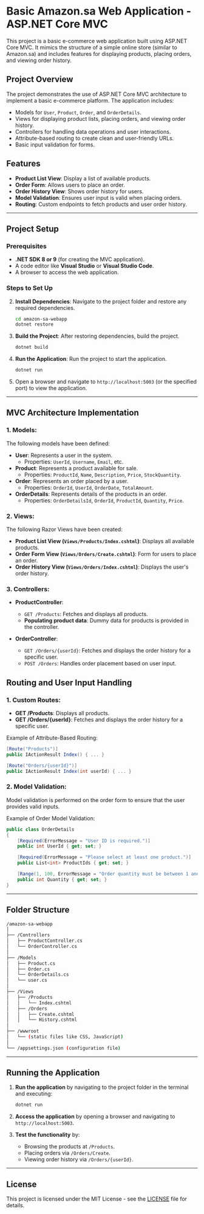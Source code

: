 # Basic Amazon.sa Web Application - ASP.NET Core MVC

This project is a basic e-commerce web application built using ASP.NET Core MVC. It mimics the structure of a simple online store (similar to Amazon.sa) and includes features for displaying products, placing orders, and viewing order history.

## Project Overview

The project demonstrates the use of ASP.NET Core MVC architecture to implement a basic e-commerce platform. The application includes:
- Models for `User`, `Product`, `Order`, and `OrderDetails`.
- Views for displaying product lists, placing orders, and viewing order history.
- Controllers for handling data operations and user interactions.
- Attribute-based routing to create clean and user-friendly URLs.
- Basic input validation for forms.

## Features
- **Product List View**: Display a list of available products.
- **Order Form**: Allows users to place an order.
- **Order History View**: Shows order history for users.
- **Model Validation**: Ensures user input is valid when placing orders.
- **Routing**: Custom endpoints to fetch products and user order history.

---

## Project Setup

### Prerequisites

- **.NET SDK 8 or 9** (for creating the MVC application).
- A code editor like **Visual Studio** or **Visual Studio Code**.
- A browser to access the web application.

### Steps to Set Up

2. **Install Dependencies**:
   Navigate to the project folder and restore any required dependencies.
   ```bash
   cd amazon-sa-webapp
   dotnet restore
   ```

3. **Build the Project**:
   After restoring dependencies, build the project.
   ```bash
   dotnet build
   ```

4. **Run the Application**:
   Run the project to start the application.
   ```bash
   dotnet run
   ```

5. Open a browser and navigate to `http://localhost:5003` (or the specified port) to view the application.

---

## MVC Architecture Implementation

### 1. **Models**:
The following models have been defined:

- **User**: Represents a user in the system.
    - Properties: `UserId`, `Username`, `Email`, etc.
- **Product**: Represents a product available for sale.
    - Properties: `ProductId`, `Name`, `Description`, `Price`, `StockQuantity`.
- **Order**: Represents an order placed by a user.
    - Properties: `OrderId`, `UserId`, `OrderDate`, `TotalAmount`.
- **OrderDetails**: Represents details of the products in an order.
    - Properties: `OrderDetailsId`, `OrderId`, `ProductId`, `Quantity`, `Price`.

### 2. **Views**:
The following Razor Views have been created:

- **Product List View (`Views/Products/Index.cshtml`)**: Displays all available products.
- **Order Form View (`Views/Orders/Create.cshtml`)**: Form for users to place an order.
- **Order History View (`Views/Orders/Index.cshtml`)**: Displays the user's order history.

### 3. **Controllers**:
- **ProductController**:
    - `GET /Products`: Fetches and displays all products.
    - **Populating product data**: Dummy data for products is provided in the controller.
  
- **OrderController**:
    - `GET /Orders/{userId}`: Fetches and displays the order history for a specific user.
    - `POST /Orders`: Handles order placement based on user input.


## Routing and User Input Handling

### 1. **Custom Routes**:
- **GET /Products**: Displays all products.
- **GET /Orders/{userId}**: Fetches and displays the order history for a specific user.

Example of Attribute-Based Routing:
```csharp
[Route("Products")]
public IActionResult Index() { ... }

[Route("Orders/{userId}")]
public IActionResult Index(int userId) { ... }
```

### 2. **Model Validation**:
Model validation is performed on the order form to ensure that the user provides valid inputs.

Example of Order Model Validation:
```csharp
public class OrderDetails
{
    [Required(ErrorMessage = "User ID is required.")]
    public int UserId { get; set; }

    [Required(ErrorMessage = "Please select at least one product.")]
    public List<int> ProductIds { get; set; }

    [Range(1, 100, ErrorMessage = "Order quantity must be between 1 and 100.")]
    public int Quantity { get; set; }
}
```

---

## Folder Structure

```bash
/amazon-sa-webapp
│
├── /Controllers
│   ├── ProductController.cs
│   └── OrderController.cs
│
├── /Models
│   ├── Product.cs
│   ├── Order.cs
│   └── OrderDetails.cs
│   └── user.cs
│
├── /Views
│   ├── /Products
│   │   └── Index.cshtml
│   ├── /Orders
│   │   ├── Create.cshtml
│   │   └── History.cshtml
│
├── /wwwroot
│   └── (static files like CSS, JavaScript)
│
└── /appsettings.json (configuration file)
```

---

## Running the Application

1. **Run the application** by navigating to the project folder in the terminal and executing:
   ```bash
   dotnet run
   ```

2. **Access the application** by opening a browser and navigating to `http://localhost:5003`.

3. **Test the functionality** by:
   - Browsing the products at `/Products`.
   - Placing orders via `/Orders/Create`.
   - Viewing order history via `/Orders/{userId}`.

---

## License

This project is licensed under the MIT License - see the [LICENSE](LICENSE) file for details.
